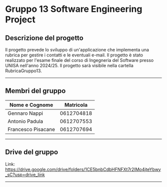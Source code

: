 # Gruppo 13 Software Engineering Project

## **Descrizione del progetto**

Il progetto prevede lo sviluppo di un'applicazione che implementa una rubrica per gestire i contatti e le eventuali e-mail. Il progetto è stato realizzato per l'esame finale del corso di Ingegneria del Software presso UNISA nell'anno 2024/25.
Il progetto sarà visibile nella cartella RubricaGruppo13.

---

## **Membri del gruppo**

|   Nome e Cognome    |  Matricola   |
|---------------------|--------------|
|   Gennaro Nappi     |  0612704818  |
|   Antonio Padula    |  0612707553  |
| Francesco Pisacane  |  0612707694  |

---

## **Drive del gruppo**

Link: https://drive.google.com/drive/folders/1CE5bnbCdbHFNFXt7r2IMo4jteYbwy_sC?usp=drive_link

---

